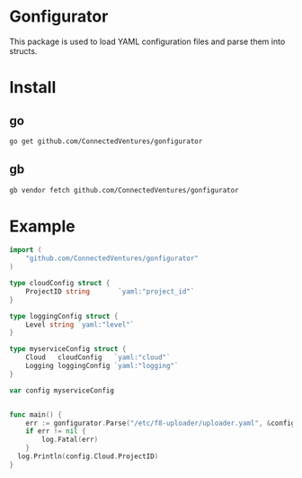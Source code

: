 # Gonfigurator
This package is used to load YAML configuration files and parse them into
structs.

# Install

## go

```sh
go get github.com/ConnectedVentures/gonfigurator
```

## gb

```sh
gb vendor fetch github.com/ConnectedVentures/gonfigurator
```

# Example

```go
import (
	"github.com/ConnectedVentures/gonfigurator"
)

type cloudConfig struct {
	ProjectID string       `yaml:"project_id"`
}

type loggingConfig struct {
	Level string `yaml:"level"`
}

type myserviceConfig struct {
	Cloud   cloudConfig   `yaml:"cloud"`
	Logging loggingConfig `yaml:"logging"`
}

var config myserviceConfig


func main() {
	err := gonfigurator.Parse("/etc/f8-uploader/uploader.yaml", &config)
	if err != nil {
		log.Fatal(err)
	}
  log.Println(config.Cloud.ProjectID)
}
```
